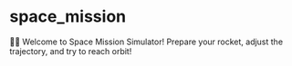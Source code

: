 # space_mission
👨🚀 Welcome to Space Mission Simulator! Prepare your rocket, adjust the trajectory, and try to reach orbit!
